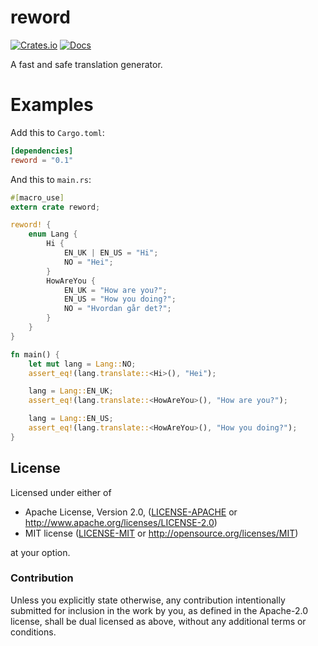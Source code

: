 # reword

[![Crates.io](https://img.shields.io/crates/v/reword.svg)](https://crates.io/crates/reword)
[![Docs](https://docs.rs/reword/badge.svg)](https://docs.rs/reword)

A fast and safe translation generator.

# Examples

Add this to `Cargo.toml`:

```toml
[dependencies]
reword = "0.1"
```

And this to `main.rs`:

```rust
#[macro_use]
extern crate reword;

reword! {
    enum Lang {
        Hi {
            EN_UK | EN_US = "Hi";
            NO = "Hei";
        }
        HowAreYou {
            EN_UK = "How are you?";
            EN_US = "How you doing?";
            NO = "Hvordan går det?";
        }
    }
}

fn main() {
    let mut lang = Lang::NO;
    assert_eq!(lang.translate::<Hi>(), "Hei");

    lang = Lang::EN_UK;
    assert_eq!(lang.translate::<HowAreYou>(), "How are you?");

    lang = Lang::EN_US;
    assert_eq!(lang.translate::<HowAreYou>(), "How you doing?");
}
```

## License

Licensed under either of

 * Apache License, Version 2.0, ([LICENSE-APACHE](LICENSE-APACHE) or http://www.apache.org/licenses/LICENSE-2.0)
 * MIT license ([LICENSE-MIT](LICENSE-MIT) or http://opensource.org/licenses/MIT)

at your option.

### Contribution

Unless you explicitly state otherwise, any contribution intentionally submitted
for inclusion in the work by you, as defined in the Apache-2.0 license, shall be dual licensed as above, without any
additional terms or conditions.
